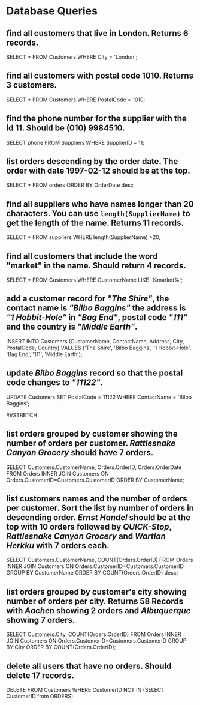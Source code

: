 # Database Queries

## find all customers that live in London. Returns 6 records.
SELECT * FROM Customers
WHERE City = 'London';

## find all customers with postal code 1010. Returns 3 customers.
SELECT * FROM Customers
WHERE PostalCode = 1010;

## find the phone number for the supplier with the id 11. Should be (010) 9984510.
SELECT phone FROM Suppliers
WHERE SupplierID = 11;

## list orders descending by the order date. The order with date 1997-02-12 should be at the top.
SELECT * FROM orders 
ORDER BY OrderDate desc

## find all suppliers who have names longer than 20 characters. You can use `length(SupplierName)` to get the length of the name. Returns 11 records.
SELECT * FROM suppliers
WHERE length(SupplierName) >20;

## find all customers that include the word "market" in the name. Should return 4 records.
SELECT * FROM Customers
WHERE CustomerName LIKE '%market%';

## add a customer record for _"The Shire"_, the contact name is _"Bilbo Baggins"_ the address is _"1 Hobbit-Hole"_ in _"Bag End"_, postal code _"111"_ and the country is _"Middle Earth"_.
INSERT INTO Customers (CustomerName, ContactName, Address, City, PostalCode, Country)
VALUES ('The Shire', 'Bilbo Baggins', '1 Hobbit-Hole', 'Bag End', '111', 'Middle Earth');

## update _Bilbo Baggins_ record so that the postal code changes to _"11122"_.
UPDATE Customers
SET PostalCode = 11122
WHERE ContactName = 'Bilbo Baggins';

##STRETCH
## list orders grouped by customer showing the number of orders per customer. _Rattlesnake Canyon Grocery_ should have 7 orders.
SELECT Customers.CustomerName, Orders.OrderID, Orders.OrderDate
FROM Orders
INNER JOIN Customers ON Orders.CustomerID=Customers.CustomerID
ORDER BY CustomerName;

## list customers names and the number of orders per customer. Sort the list by number of orders in descending order. _Ernst Handel_ should be at the top with 10 orders followed by _QUICK-Stop_, _Rattlesnake Canyon Grocery_ and _Wartian Herkku_ with 7 orders each.
SELECT Customers.CustomerName, COUNT(Orders.OrderID)
FROM Orders
INNER JOIN Customers ON Orders.CustomerID=Customers.CustomerID
GROUP BY CustomerName
ORDER BY COUNT(Orders.OrderID) desc;

## list orders grouped by customer's city showing number of orders per city. Returns 58 Records with _Aachen_ showing 2 orders and _Albuquerque_ showing 7 orders.
SELECT Customers.City, COUNT(Orders.OrderID)
FROM Orders
INNER JOIN Customers ON Orders.CustomerID=Customers.CustomerID
GROUP BY City
ORDER BY COUNT(Orders.OrderID);

## delete all users that have no orders. Should delete 17 records.
DELETE FROM Customers WHERE CustomerID NOT IN
(SELECT CustomerID from ORDERS)
